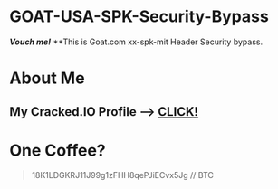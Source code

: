 # GOAT-USA-SPK-Security-Bypass

***Vouch me!***
**This is Goat.com xx-spk-mit Header Security bypass.

# About Me

<h2>My Cracked.IO Profile --> <a href="https://cracked.io/Sweety666">CLICK!</a></h2>

# One Coffee?

> 18K1LDGKRJ11J99g1zFHH8qePJiECvx5Jg // BTC

